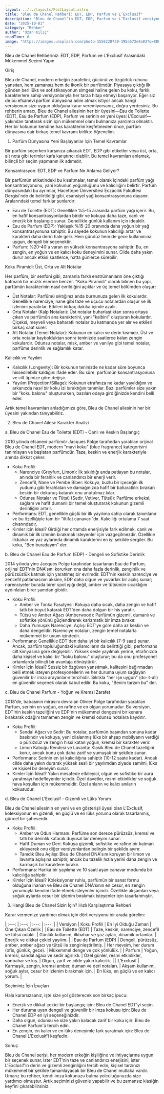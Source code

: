 ```yaml
---
layout: ../../layouts/PostLayout.astro
title: "Bleu de Chanel Rehberi: EDT, EDP, Parfum ve L’Exclusif"
description: "Bleu de Chanel’in EDT, EDP, Parfum ve L’Exclusif versiyonlarını koku DNA’sı, performans, mevsim ve kullanım senaryolarıyla karşılaştıran pratik seçim rehberi."
date: "2025-10-01"
category: "Rehber"
author: "Ozan Kılıç"
readTime: 6
image: "https://images.unsplash.com/photo-1556228720-195a672e8a03?q=80&w=1200&auto=format&fit=crop"
---
```


Bleu de Chanel Rehberiniz: EDT, EDP, Parfum ve L'Exclusif Arasındaki Mükemmel Seçimi Yapın

Giriş

Bleu de Chanel, modern erkeğin zarafetini, gücünü ve özgürlük ruhunu yansıtan, hem zamansız hem de ikonik bir parfümdür. Piyasaya çıktığı ilk günden beri lüks ve sofistikasyonun simgesi haline gelen bu koku, farklı karakterlere sahip versiyonlarıyla her tarza hitap etmeyi başarıyor. Eğer siz de bu efsanevi parfüm dünyasına adım atmak istiyor ancak hangi versiyonun size uygun olduğuna karar veremiyorsanız, doğru yerdesiniz. Bu rehberin amacı, Bleu de Chanel ailesinin her bir üyesini—Eau de Toilette (EDT), Eau de Parfum (EDP), Parfum ve serinin en yeni üyesi L'Exclusif—yakından tanıtarak sizin için mükemmel olanı bulmanıza yardımcı olmaktır. Her bir kokunun kendine has karakterini keşfetmeden önce, parfüm dünyasına dair birkaç temel kavramı birlikte öğrenelim.

1. Parfüm Dünyasına Yeni Başlayanlar İçin Temel Kavramlar

Bir parfüm seçerken karşınıza çıkacak EDT, EDP gibi etiketler veya üst, orta, alt nota gibi terimler kafa karıştırıcı olabilir. Bu temel kavramları anlamak, bilinçli bir seçim yapmanın ilk adımıdır.

Konsantrasyon: EDT, EDP ve Parfum Ne Anlama Geliyor?

Bir parfümün etiketindeki bu kısaltmalar, temel olarak içindeki parfüm yağı konsantrasyonunu, yani kokunun yoğunluğunu ve kalıcılığını belirtir. Parfüm dünyasındaki bu ayrımlar, Hacettepe Üniversitesi Eczacılık Fakültesi Dergisi'nde de belirtildiği gibi, esansiyel yağ konsantrasyonuna dayanır. Aralarındaki temel farklar şunlardır:

* Eau de Toilette (EDT): Genellikle %5-15 arasında parfüm yağı içerir. Bu, en hafif konsantrasyonlardan biridir ve kokuya daha taze, canlı ve enerjik bir başlangıç sunar. Genellikle günlük kullanım için idealdir.
* Eau de Parfum (EDP): Yaklaşık %15-20 oranında daha yoğun bir yağ konsantrasyonuna sahiptir. Bu sayede kokunun kalıcılığı artar ve karakteri daha derin hale gelir. Hem gündüz hem de gece kullanımına uygun, dengeli bir seçenektir.
* Parfum: %20-40'a varan en yüksek konsantrasyona sahiptir. Bu, en zengin, en yoğun ve en kalıcı koku deneyimini sunar. Cilde daha yakın durur ancak etkisi saatlerce, hatta günlerce sürebilir.

Koku Piramidi: Üst, Orta ve Alt Notalar

Her parfüm, bir senfoni gibi, zamanla farklı enstrümanların öne çıktığı katmanlı bir müzik eserine benzer. "Koku Piramidi" olarak bilinen bu yapı, parfümün karakterinin nasıl evrildiğini açıklar ve üç temel bölümden oluşur:

* Üst Notalar: Parfümü sıktığınız anda burnunuza gelen ilk kokulardır. Genellikle narenciye, nane gibi taze ve uçucu notalardan oluşur ve ilk izlenimi yaratırlar. Etkileri birkaç dakika içinde azalır.
* Orta Notalar (Kalp Notaları): Üst notalar buharlaştıktan sonra ortaya çıkan ve parfümün ana karakterini, yani "kalbini" oluşturan kokulardır. Çiçeksi, meyveli veya baharatlı notalar bu katmanda yer alır ve etkileri birkaç saat sürer.
* Alt Notalar (Temel Notalar): Kokunun en kalıcı ve derin kısmıdır. Üst ve orta notalar kaybolduktan sonra teninizde saatlerce kalan zengin kokulardır. Odunsu notalar, misk, amber ve vanilya gibi temel notalar, parfüme derinlik ve sağlamlık katar.

Kalıcılık ve Yayılım

* Kalıcılık (Longevity): Bir kokunun teninizde ne kadar süre boyunca hissedilebilir kaldığını ifade eder. Bu süre, parfümün konsantrasyonuna ve cilt tipinize göre değişir.
* Yayılım (Projection/Sillage): Kokunun etrafınıza ne kadar yayıldığını ve arkanızda nasıl bir koku izi bıraktığını tanımlar. Bazı parfümler size yakın bir "koku balonu" oluştururken, bazıları odaya girdiğinizde kendini belli eder.

Artık temel kavramları anladığımıza göre, Bleu de Chanel ailesinin her bir üyesini yakından tanıyabiliriz.

2. Bleu de Chanel Ailesi: Karakter Analizi

a. Bleu de Chanel Eau de Toilette (EDT) - Canlı ve Keskin Başlangıç

2010 yılında efsanevi parfümör Jacques Polge tarafından yaratılan orijinal Bleu de Chanel EDT, modern "mavi koku" (blue fragrance) kategorisini tanımlayan ve başlatan parfümdür. Taze, keskin ve enerjik karakteriyle anında dikkat çeker.

* Koku Profili:
  * Narenciye (Greyfurt, Limon): İlk sıkıldığı anda patlayan bu notalar, anında bir ferahlık ve canlandırıcı bir enerji verir.
  * Zencefil, Nane ve Pembe Biber: Kokuya, buzlu bir içeceğin ilk yudumu gibi ferahlatan ve damağınızda hafif bir baharatlılık bırakan keskin bir dokunuş katarak onu unutulmaz kılar.
  * Odunsu Notalar ve Tütsü (Sedir, Vetiver, Tütsü): Parfüme erkeksi, sağlam ve hafif dumanlı bir temel oluşturarak kokunun gizemli derinliğini artırır.
* Performans: EDT, genellikle güçlü bir ilk yayılıma sahip olarak tanımlanır ve bu özelliğiyle tam bir "iltifat canavarı"dır. Kalıcılığı ortalama 7 saat civarındadır.
* Kimler İçin İdeal? Girdiği her ortamda enerjisiyle fark edilmek, canlı ve dinamik bir ilk izlenim bırakmak isteyenler için vazgeçilmezdir. Özellikle ilkbahar ve yaz aylarında dinamik karakterini en iyi şekilde sergiler. Bu koku, "Ben buradayım" der.

b. Bleu de Chanel Eau de Parfum (EDP) - Dengeli ve Sofistike Derinlik

2014 yılında yine Jacques Polge tarafından tasarlanan Eau de Parfum, orijinal EDT'nin DNA'sını korurken ona daha fazla derinlik, zenginlik ve pürüzsüzlük katmak için yaratılmış bir evrimdir. EDT'nin keskin narenciye ve zencefil patlamasının aksine, EDP daha olgun ve yuvarlak bir açılış sunar; narenciyeler burada birer spot ışığı değil, amber ve tütsünün sıcaklığını aydınlatan birer şamdan gibidir.

* Koku Profili:
  * Amber ve Tonka Fasulyesi: Kokuya daha sıcak, daha zengin ve hafif tatlı bir boyut katarak EDT'den daha dolgun bir his yaratır.
  * Tütsü ve Amber Ağacı (Amberwood): Parfümün gizemli, dumanlı ve sofistike yönünü güçlendirerek karizmatik bir imza bırakır.
  * Daha Yumuşak Narenciye: Açılışı EDT'ye göre daha az keskin ve daha dengelidir. Narenciye notaları, zengin temel notalarla mükemmel bir uyum içindedir.
* Performans: Genellikle EDT'den daha iyi bir kalıcılık (7-9 saat) sunar. Ancak, parfüm topluluğundaki kullanıcıların da belirttiği gibi, performans cilt kimyasına göre değişebilir. Yüksek sesle yayılmak yerine, etrafınızda daha kişisel ve kalıcı bir "koku balonu" oluşturur; bu da onu profesyonel ortamlarda bilinçli bir avantaja dönüştürür.
* Kimler İçin İdeal? Sessiz bir özgüven yansıtmak, kalitesini bağırmadan belli etmek isteyen profesyonellerin ve her duruma uyum sağlayan güvenilir bir imza arayanların tercihidir. Sıklıkla "her işe uygun" (do-it-all) en güvenilir seçenek olarak kabul edilir. Bu koku, "Benim tarzım bu" der.

c. Bleu de Chanel Parfum - Yoğun ve Kremsi Zarafet

2018'de, babasının mirasını devralan Olivier Polge tarafından yaratılan Parfum, serinin en yoğun, en rafine ve en olgun yorumudur. Bu versiyon, EDT'nin keskin tazeliğini ve EDP'nin mükemmel dengesini bir kenara bırakarak odağını tamamen zengin ve kremsi odunsu notalara kaydırır.

* Koku Profili:
  * Sandal Ağacı ve Sedir: Bu notalar, parfümün başından sonuna kadar baskındır ve kokuya, yeni cilalanmış lüks bir ahşap mobilyanın verdiği o pürüzsüz ve zengin hissi katan yoğun, kremsi bir karakter verir.
  * Limon Kabuğu Rendesi ve Lavanta: Klasik Bleu de Chanel tazeliğini korur, ancak bunu çok daha zarif ve yumuşak bir şekilde sunar.
* Performans: Serinin en iyi kalıcılığına sahiptir (10-12 saate kadar). Ancak cilde daha yakın durarak yüksek sesli bir yayılımdan ziyade samimi, lüks ve kişisel bir deneyim sunar.
* Kimler İçin İdeal? Yakın mesafede etkileyici, olgun ve sofistike bir aura yaratmayı hedefleyenler içindir. Özel davetler, resmi etkinlikler ve soğuk hava koşulları için mükemmeldir. Özel anların ve kalıcı anıların kokusudur.

d. Bleu de Chanel L’Exclusif - Gizemli ve Lüks Yorum

Bleu de Chanel ailesinin en yeni ve en gösterişli üyesi olan L'Exclusif, koleksiyonun en gizemli, en güçlü ve en lüks yorumu olarak tasarlanmış, güncel bir şaheserdir.

* Koku Profili:
  * Amber ve Odun Harmanı: Parfüme son derece pürüzsüz, kremsi ve tatlı bir derinlik katarak duyusal bir deneyim sunar.
  * Hafif Duman ve Deri: Kokuya gizemli, sofistike ve rafine bir katman ekleyerek onu diğer versiyonlardan belirgin bir şekilde ayırır.
  * Tanıdık Bleu Açılışı: Bleu de Chanel DNA'sını koruyan bir limon ve lavanta açılışına sahiptir, ancak bu tazelik hızla yerini daha zengin ve karmaşık bir karaktere bırakır.
* Performans: Harika bir yayılıma ve 10 saati aşan canavar modunda bir kalıcılığa sahiptir.
* Kimler İçin İdeal? Koleksiyoner ruhlu, parfümün bir sanat formu olduğuna inanan ve Bleu de Chanel DNA'sının en cesur, en zengin yorumuyla kendini ifade etmek isteyenler içindir. Özellikle akşamları veya soğuk aylarda cesur bir izlenim bırakmak isteyenler için tasarlanmıştır.

3. Hangi Bleu de Chanel Sizin İçin? Hızlı Karşılaştırma Rehberi

Karar vermenize yardımcı olmak için dört versiyonu bir arada görelim:

| :---: | :---: | :---: | :---: | | Versiyon | Koku Profili | En İyi Olduğu Zaman | Öne Çıkan Özellik | | Eau de Toilette (EDT) | Taze, keskin, narenciye, zencefil ve tütsü odaklı. | Günlük kullanım, ilkbahar ve yaz ayları, dinamik ortamlar. | Enerjik ve dikkat çekici yayılım. | | Eau de Parfum (EDP) | Dengeli, pürüzsüz, amber, amber ağacı ve tütsü ile zenginleştirilmiş. | Her mevsim, her durum (ofis, günlük, gece). | Mükemmel denge ve çok yönlülük. | | Parfum | Yoğun, kremsi, sandal ağacı ve sedir ağırlıklı. | Özel günler, resmi etkinlikler, sonbahar ve kış. | Olgun, zarif ve cilde yakın kalıcılık. | | L’Exclusif | Karmaşık, zengin, kremsi amber, duman ve deri notaları. | Akşam kullanımı, soğuk aylar, cesur bir izlenim bırakmak için. | En lüks, en güçlü ve en kalıcı yorum. |

Seçiminiz İçin İpuçları

Hala kararsızsanız, işte size yol gösterecek son birkaç ipucu:

* Enerjik ve dikkat çekici bir başlangıç için: Bleu de Chanel EDT'yi seçin.
* Her duruma uyan dengeli ve güvenilir bir imza kokusu için: Bleu de Chanel EDP en iyi seçeneğinizdir.
* Daha olgun, odunsu ve size yakın kalacak zarif bir koku için: Bleu de Chanel Parfum'ü tercih edin.
* En zengin, en kalıcı ve en lüks deneyimle fark yaratmak için: Bleu de Chanel L’Exclusif'i keşfedin.

Sonuç

Bleu de Chanel serisi, her modern erkeğin kişiliğine ve ihtiyaçlarına uygun bir seçenek sunar. İster EDT'nin taze ve canlandırıcı enerjisini, ister L'Exclusif'in derin ve gizemli zenginliğini tercih edin, kişisel tarzınızı mükemmel bir şekilde tamamlayacak bir Bleu de Chanel mutlaka vardır. Umarız bu rehber, kendi imza kokunuzu bulma yolculuğunuzda size yardımcı olmuştur. Artık seçiminizi güvenle yapabilir ve bu zamansız klasiğin keyfini çıkarabilirsiniz.

